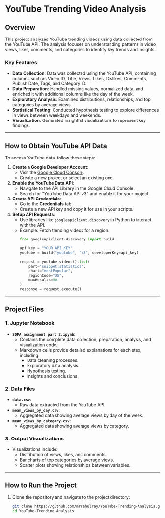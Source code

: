# YouTube Trending Video Analysis

## Overview
This project analyzes YouTube trending videos using data collected from the YouTube API. The analysis focuses on understanding patterns in video views, likes, comments, and categories to identify key trends and insights.

### Key Features
- **Data Collection**: Data was collected using the YouTube API, containing columns such as Video ID, Title, Views, Likes, Dislikes, Comments, Publish Date, Tags, and Category ID.
- **Data Preparation**: Handled missing values, normalized data, and enriched it with additional columns like the day of the week.
- **Exploratory Analysis**: Examined distributions, relationships, and top categories by average views.
- **Statistical Testing**: Conducted hypothesis testing to explore differences in views between weekdays and weekends.
- **Visualization**: Generated insightful visualizations to represent key findings.

---

## How to Obtain YouTube API Data
To access YouTube data, follow these steps:
1. **Create a Google Developer Account**:
   - Visit the [Google Cloud Console](https://console.cloud.google.com/).
   - Create a new project or select an existing one.
2. **Enable the YouTube Data API**:
   - Navigate to the API Library in the Google Cloud Console.
   - Search for "YouTube Data API v3" and enable it for your project.
3. **Create API Credentials**:
   - Go to the **Credentials** tab.
   - Create a new API key and copy it for use in your scripts.
4. **Setup API Requests**:
   - Use libraries like `googleapiclient.discovery` in Python to interact with the API.
   - Example: Fetch trending videos for a region.
     ```python
     from googleapiclient.discovery import build
     
     api_key = "YOUR_API_KEY"
     youtube = build("youtube", "v3", developerKey=api_key)
     
     request = youtube.videos().list(
         part="snippet,statistics",
         chart="mostPopular",
         regionCode="US",
         maxResults=50
     )
     response = request.execute()
     ```

---

## Project Files

### 1. Jupyter Notebook
- **`SDPA assignment part 2.ipynb`**:
  - Contains the complete data collection, preparation, analysis, and visualization code.
  - Markdown cells provide detailed explanations for each step, including:
    - Data cleaning processes.
    - Exploratory data analysis.
    - Hypothesis testing.
    - Insights and conclusions.

### 2. Data Files
- **`data.csv`**:
  - Raw data extracted from the YouTube API.
- **`mean_views_by_day.csv`**:
  - Aggregated data showing average views by day of the week.
- **`mean_views_by_category.csv`**:
  - Aggregated data showing average views by category.

### 3. Output Visualizations
- Visualizations include:
  - Distribution of views, likes, and comments.
  - Bar charts of top categories by average views.
  - Scatter plots showing relationships between variables.

---

## How to Run the Project
1. Clone the repository and navigate to the project directory:
   ```bash
   git clone https://github.com/mrrahulray/YouTube-Trending-Analysis.git
   cd YouTube-Trending-Analysis
